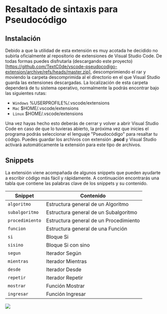 # Resaltado de sintaxis para Pseudocódigo
## Instalación
Debido a que la utilidad de esta extensión es muy acotada he decidido no subirla oficialmente al repositorio de extensiones de Visual Studio Code. De todas formas puedes disfrutarla (descargando este proyecto)[https://github.com/TextC0de/vscode-pseudocodigo-extension/archive/refs/heads/master.zip], descomprimiendo el rar  y moviendo la carpeta descomprimida al el directorio en el que Visual Studio guarda las extensiones descargadas.
La localización de esta carpeta dependerá de tu sistema operativo, normalmente la podrás encontrar bajo las siguientes rutas:

- `Windows` %USERPROFILE%/.vscode/extensions
- `Mac` $HOME/.vscode/extensions
- `Linux` $HOME/.vscode/extensions

Una vez hayas hecho esto deberás de cerrar y volver a abrir Visual Studio Code en caso de que lo tuvieras abierto, la próxima vez que inicies el programa podrás seleccionar el lenguaje "Pseudocódigo" para resaltar tu código.
Puedes guardar los archivos con extensión **.pscd** y Visual Studio activará automáticamente la extensión para este tipo de archivos.

## Snippets
La extensión viene acompañada de algunos snippets que pueden ayudarte a escribir código más fácil y rápidamente. A continuación encontrarás una tabla que contiene las palabras clave de los snippets y su contenido.
<table>
    <thead>
      <tr>
        <th>Snippet</th>
        <th>Contenido</th>
      </tr>
    </thead>
    <tbody>
        <tr>
            <td><code>algoritmo</code></td>
            <td>Estructura general de un Algoritmo</td>
        </tr>
        <tr>
            <td><code>subalgoritmo</code></td>
            <td>Estructura general de un Subalgoritmo</td>
        </tr>
        <tr>
            <td><code>procedimiento</code></td>
            <td>Estructura general de un Procedimiento</td>
        </tr>
        <tr>
            <td><code>funcion</code></td>
            <td>Estructura general de una Función</td>
        </tr>
        <tr>
            <td><code>si</code></td>
            <td>Bloque Si</td>
        </tr>
        <tr>
            <td><code>sisino</code></td>
            <td>Bloque Si con sino</td>
        </tr>
        <tr>
            <td><code>segun</code></td>
            <td>Iterador Según</td>
        </tr>
        <tr>
            <td><code>mientras</code></td>
            <td>Iterador Mientras</td>
        </tr>
        <tr>
            <td><code>desde</code></td>
            <td>Iterador Desde</td>
        </tr>
        <tr>
            <td><code>repetir</code></td>
            <td>Iterador Repetir</td>
        </tr>
        <tr>
            <td><code>mostrar</code></td>
            <td>Función Mostrar</td>
        </tr>
        <tr>
            <td><code>ingresar</code></td>
            <td>Función Ingresar</td>
        </tr>
    </tbody>
  </table>

![](snippets.gif)

